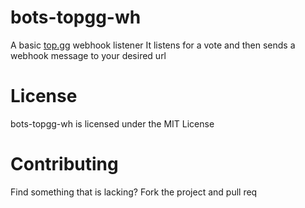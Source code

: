 # bots-topgg-wh

A basic [top.gg](https://top.gg) webhook listener
It listens for a vote and then sends a webhook message to your desired url  

# License
bots-topgg-wh is licensed under the MIT License

# Contributing
Find something that is lacking? Fork the project and pull req